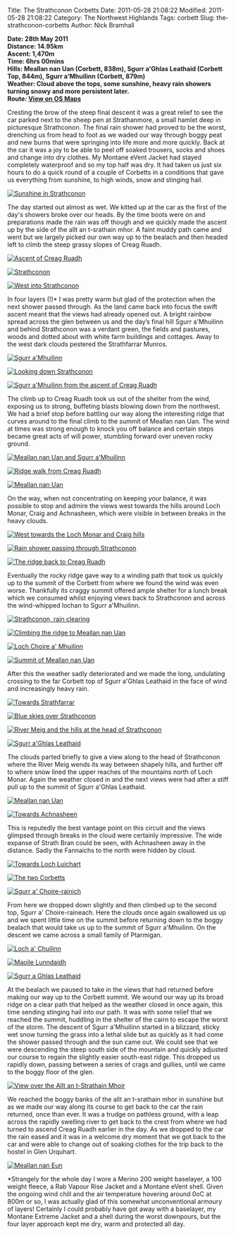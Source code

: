 Title: The Strathconon Corbetts
Date: 2011-05-28 21:08:22
Modified: 2011-05-28 21:08:22
Category: The Northwest Highlands
Tags: corbett
Slug: the-strathconon-corbetts
Author: Nick Bramhall

**Date: 28th May 2011  
Distance: 14.95km  
Ascent:  1,470m  
Time: 6hrs 00mins  
Hills: Meallan nan Uan (Corbett, 838m),  Sgurr a'Ghlas Leathaid (Corbett Top, 844m), Sgurr a'Mhuilinn (Corbett, 879m)  
Weather: Cloud above the tops, some sunshine, heavy rain showers turning snowy and more persistent later.  
Route: [View on OS Maps](https://www.invertedworld.co.uk/hillwalking/hillwalk/356)**



Cresting the brow of the steep final descent it was a great relief to see the car parked next to the sheep pen at Strathanmore, a small hamlet deep in picturesque Strathconon. The final rain shower had proved to be the worst, drenching us from head to foot as we waded our way through boggy peat and new burns that were springing into life more and more quickly. Back at the car it was a joy to be able to peel off soaked trousers, socks and shoes and change into dry clothes. My Montane eVent Jacket had stayed completely waterproof and so my top half was dry. It had taken us just six hours to do a quick round of a couple of Corbetts in a conditions that gave us everything from sunshine, to high winds, snow and stinging hail.

<!--more-->

[![Sunshine in Strathconon](http://farm4.static.flickr.com/3445/5796367000_94debc44b2_b.jpg)](http://www.flickr.com/photos/53725815@N00/5796367000)

 

The day started out almost as wet. We kitted up at the car as the first of the day's showers broke over our heads. By the time boots were on and preparations made the rain was off though and we quickly made the ascent up by the side of the allt an t-srathain mhor. A faint muddy path came and went but we largely picked our own way up to the bealach and then headed left to climb the steep grassy slopes of Creag Ruadh. 



[![Ascent of Creag Ruadh](http://farm3.static.flickr.com/2124/5796361132_2206654f64_b.jpg)](http://www.flickr.com/photos/53725815@N00/5796361132)



[![Strathconon](http://farm4.static.flickr.com/3519/5795813907_c66fb6632d_b.jpg)](http://www.flickr.com/photos/53725815@N00/5795813907)



[![West into Strathconon](http://farm3.static.flickr.com/2275/5795811865_cb88cf446f_b.jpg)](http://www.flickr.com/photos/53725815@N00/5795811865)



In four layers (!)* I was pretty warm but glad of the protection when the next shower passed through. As the land came back into focus the swift ascent meant that the views had already opened out. A bright rainbow spread across the glen between us and the day’s final hill Sgurr a'Mhuilinn and behind Strathconon was a verdant green, the fields and pastures, woods and dotted about with white farm buildings and cottages. Away to the west dark clouds pestered the Strathfarrar Munros.



[![Sgurr a'Mhuilinn](http://farm4.static.flickr.com/3402/5772545152_73a427a43c_b.jpg)](http://www.flickr.com/photos/53725815@N00/5772545152)



[![Looking down Strathconon](http://farm4.static.flickr.com/3113/5771562599_79a6f42566_b.jpg)](http://www.flickr.com/photos/53725815@N00/5771562599)



[![Sgurr a'Mhuilinn from the ascent of Creag Ruadh](http://farm3.static.flickr.com/2773/5795824665_826fa3425a_b.jpg)](http://www.flickr.com/photos/53725815@N00/5795824665)

 

The climb up to Creag Ruadh took us out of the shelter from the wind, exposing us to strong, buffeting blasts blowing down from the northwest. We had a brief stop before battling our way along the interesting ridge that curves around to the final climb to the summit of Meallan nan Uan. The wind at times was strong enough to knock you off balance and certain steps became great acts of will power, stumbling forward over uneven rocky ground. 



[![Meallan nan Uan and Sgurr a'Mhuilinn](http://farm6.static.flickr.com/5234/5795839541_9c1ff6938e_b.jpg)](http://www.flickr.com/photos/53725815@N00/5795839541)



[![Ridge walk from Creag Ruadh](http://farm4.static.flickr.com/3270/5796404698_3a5197e7c1_b.jpg)](http://www.flickr.com/photos/53725815@N00/5796404698)



[![Meallan nan Uan](http://farm3.static.flickr.com/2766/5795854059_5eea61d879_b.jpg)](http://www.flickr.com/photos/53725815@N00/5795854059)



On the way, when not concentrating on keeping your balance, it was possible to stop and admire the views west towards the hills around Loch Monar, Craig and Achnasheen, which were visible in between breaks in the heavy clouds.



[![West towards the Loch Monar and Craig hills](http://farm3.static.flickr.com/2589/5795856597_09bd37e1ec_b.jpg)](http://www.flickr.com/photos/53725815@N00/5795856597)



[![Rain shower passing through Strathconon](http://farm3.static.flickr.com/2628/5796392448_ea765c9c8c_b.jpg)](http://www.flickr.com/photos/53725815@N00/5796392448)



[![The ridge back to Creag Ruadh](http://farm4.static.flickr.com/3246/5796445164_5341debaa2_b.jpg)](http://www.flickr.com/photos/53725815@N00/5796445164)



Eventually the rocky ridge gave way to a winding path that took us quickly up to the summit of the Corbett from where we found the wind was even worse. Thankfully its craggy summit offered ample shelter for a lunch break which we consumed whilst enjoying views back to Strathconon and across the wind-whipped lochan to Sgurr a'Mhuilinn.



[![Strathconon, rain clearing](http://farm6.static.flickr.com/5070/5795859357_2e1fec4e54_b.jpg)](http://www.flickr.com/photos/53725815@N00/5795859357)



[![Climbing the ridge to Meallan nan Uan](http://farm4.static.flickr.com/3155/5795883275_8cff07a088_b.jpg)](http://www.flickr.com/photos/53725815@N00/5795883275)



[![Loch Choire a' Mhuilinn](http://farm4.static.flickr.com/3557/5796451936_fddce49434_b.jpg)](http://www.flickr.com/photos/53725815@N00/5796451936)



[![Summit of Meallan nan Uan](http://farm4.static.flickr.com/3465/5795896895_5b0cb9598a_b.jpg)](http://www.flickr.com/photos/53725815@N00/5795896895)

 

After this the weather sadly deteriorated and we made the long, undulating crossing to the far Corbett top of Sgurr a'Ghlas Leathaid in the face of wind and increasingly heavy rain. 



[![Towards Strathfarrar](http://farm4.static.flickr.com/3659/5796458020_c79ddd5e8b_b.jpg)](http://www.flickr.com/photos/53725815@N00/5796458020)



[![Blue skies over Strathconon](http://farm4.static.flickr.com/3022/5796462502_86f83d8023_b.jpg)](http://www.flickr.com/photos/53725815@N00/5796462502)



[![River Meig and the hills at the head of Strathconon](http://farm4.static.flickr.com/3404/5796464528_0b88a66c71_b.jpg)](http://www.flickr.com/photos/53725815@N00/5796464528)



[![Sgurr a'Ghlas Leathaid](http://farm3.static.flickr.com/2041/5796466732_fc9b21c2b8_b.jpg)](http://www.flickr.com/photos/53725815@N00/5796466732)



The clouds parted briefly to give a view along to the head of Strathconon where the River Meig wends its way between shapely hills, and further off to where snow lined the upper reaches of the mountains north of Loch Monar. Again the weather closed in and the next views were had after a stiff pull up to the summit of Sgurr a'Ghlas Leathaid. 



[![Meallan nan Uan](http://farm3.static.flickr.com/2465/5796469426_f4a35c65d8_b.jpg)](http://www.flickr.com/photos/53725815@N00/5796469426)



[![Towards Achnasheen](http://farm6.static.flickr.com/5104/5795913435_ca80e8b0bd_b.jpg)](http://www.flickr.com/photos/53725815@N00/5795913435)



This is reputedly the best vantage point on this circuit and the views glimpsed through breaks in the cloud were certainly impressive. The wide expanse of Strath Bran could be seen, with Achnasheen away in the distance. Sadly the Fannaichs to the north were hidden by cloud.



[![Towards Loch Luichart](http://farm4.static.flickr.com/3413/5795921685_3693e7ae47_b.jpg)](http://www.flickr.com/photos/53725815@N00/5795921685)



[![The two Corbetts](http://farm6.static.flickr.com/5188/5795918897_2743dfb922_b.jpg)](http://www.flickr.com/photos/53725815@N00/5795918897)



[![Sgurr a' Choire-rainich](http://farm6.static.flickr.com/5148/5796474314_604312c0c1_b.jpg)](http://www.flickr.com/photos/53725815@N00/5796474314)



From here we dropped down slightly and then climbed up to the second top, Sgurr a' Choire-raineach. Here the clouds once again swallowed us up and we spent little time on the summit before returning down to the boggy bealach that would take us up to the summit of Sgurr a'Mhuilinn. On the descent we came across a small family of Ptarmigan.



[![Loch a' Chuilinn](http://farm6.static.flickr.com/5153/5796489522_021534a792_b.jpg)](http://www.flickr.com/photos/53725815@N00/5796489522)



[![Maoile Lunndaidh](http://farm3.static.flickr.com/2250/5796487870_3eeb8a20ee_b.jpg)](http://www.flickr.com/photos/53725815@N00/5796487870)



[![Sgurr a Ghlas Leathaid](http://farm3.static.flickr.com/2445/5796483656_45e0558e25_b.jpg)](http://www.flickr.com/photos/53725815@N00/5796483656)



At the bealach we paused to take in the views that had returned before making our way up to the Corbett summit. We wound our way up its broad ridge on a clear path that helped as the weather closed in once again, this time sending stinging hail into our path. It was with some relief that we reached the summit, huddling in the shelter of the cairn to escape the worst of the storm. The descent of Sgurr a'Mhuilinn started in a blizzard, sticky wet snow turning the grass into a lethal slide but as quickly as it had come the shower passed through and the sun came out. We could see that we were descending the steep south side of the mountain and quickly adjusted our course to regain the slightly easier south-east ridge. This dropped us rapidly down, passing between a series of crags and gullies, until we came to the boggy floor of the glen.



[![View over the Allt an t-Strathain Mhoir](http://farm3.static.flickr.com/2571/5795934767_0f6a94af50_b.jpg)](http://www.flickr.com/photos/53725815@N00/5795934767)



We reached the boggy banks of the  allt an t-srathain mhor in sunshine but as we made our way along its course to get back to the car the rain returned, once than ever. It was a trudge on pathless ground, with a leap across the rapidly swelling river to get back to the crest from where we had turned to ascend Creag Ruadh earlier in the day. As we dropped to the car the rain eased and it was in a welcome dry moment that we got back to the car and were able to change out of soaking clothes for the trip back to the hostel in Glen Urquhart.



[![Meallan nan Eun](http://farm3.static.flickr.com/2738/5796495438_0f8723d57f_b.jpg)](http://www.flickr.com/photos/53725815@N00/5796495438)

 

*Strangely for the whole day I wore a Merino 200 weight baselayer, a 100 weight fleece, a Rab Vapour Rise Jacket and a Montane eVent shell. Given the ongoing wind chill and the air temperature hovering around 0oC at 800m or so, I was actually glad of this somewhat unconventional armoury of layers! Certainly I could probably have got away with a baselayer, my Montane Extreme Jacket and a shell during the worst downpours, but the four layer approach kept me dry, warm and protected all day.
